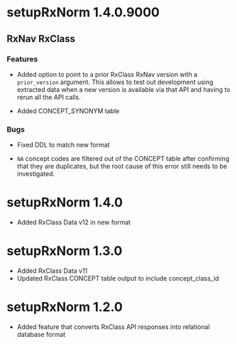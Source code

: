 # setupRxNorm 1.4.0.9000  

## RxNav RxClass  

### Features  

* Added option to point to a prior RxClass RxNav version 
with a `prior_version` argument. This allows to test out development 
using extracted data when a new version is available via that API and having 
to rerun all the API calls.  

* Added CONCEPT_SYNONYM table    


### Bugs  

* Fixed DDL to match new format  

* `NA` concept codes are filtered out of the CONCEPT table after 
confirming that they are duplicates, but the root cause of this error 
still needs to be investigated.  


# setupRxNorm 1.4.0  

* Added RxClass Data v12 in new format  

# setupRxNorm 1.3.0  

* Added RxClass Data v11 
* Updated RxClass CONCEPT table output to include concept_class_id  

# setupRxNorm 1.2.0  

* Added feature that converts RxClass API responses into relational database format  




